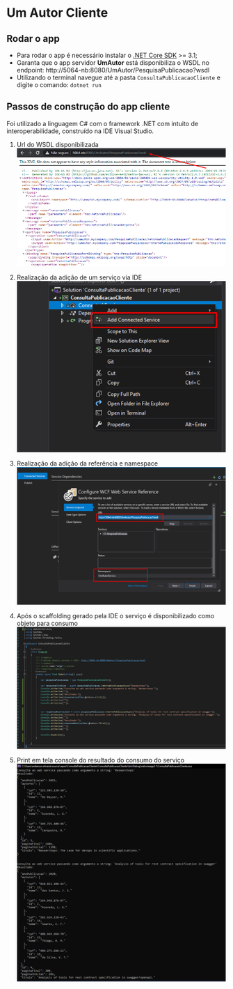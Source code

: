 ﻿# Um Autor Cliente

## Rodar o app
- Para rodar o app é necessário instalar o <a href="https://dotnet.microsoft.com/download/dotnet/3.1">.NET Core SDK</a> >= 3.1;
- Garanta que o app servidor  **UmAutor** está disponibiliza o WSDL no endpoint: http://5064-nb:8080/UmAutor/PesquisaPublicacao?wsdl
- Utilizando o terminal navegue até a pasta ``ConsultaPublicacaoCliente`` e digite o comando: ``dotnet run``

## Passos de construção do app cliente
 Foi utilizado a linguagem C# com o framework .NET com intuito de interoperabilidade, construído na IDE Visual Studio.
 
 1. Url do WSDL disponibilizada ![WSDL](./imgs/1.wsdl.png)

 2. Realização da adição de um serviço via IDE <br/>![Serviço](./imgs/2.1.addservice.png)

 3. Realização da adição da referência e namespace ![Referência](./imgs/2.2.addreference.png)

 4. Após o scaffolding gerado pela IDE o serviço é disponibilizado como objeto para consumo ![Consumo](./imgs/3.consumeserver.png)
 
 5. Print em tela console do resultado do consumo do serviço ![Resultado](./imgs/4.result.png)